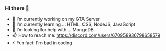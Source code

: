 ### Hi there 👋

- 🔭 I’m currently working on my GTA Server
- 🌱 I’m currently learning ... HTML, CSS, NodeJS, JavaScript
- 🤔 I’m looking for help with ... MongoDB
- 📫 How to reach me: https://discord.com/users/670958936798658579
- ⚡ Fun fact: I´m bad in coding

